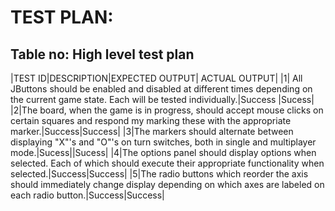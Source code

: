 # TEST PLAN:

## Table no: High level test plan
|TEST ID|DESCRIPTION|EXPECTED OUTPUT| ACTUAL OUTPUT|
|1| All JButtons should be enabled and disabled at different times depending on the current game state. Each will be tested individually.|Success |Sucess|
|2|The board, when the game is in progress, should accept mouse clicks on certain squares and respond my marking these with the appropriate marker.|Success|Success|
|3|The markers should alternate between displaying "X"'s and "O"'s on turn switches, both in single and multiplayer mode.|Sucess||Sucess|
|4|The options panel should display options when selected. Each of which should execute their appropriate functionality when selected.|Success|Success|
|5|The radio buttons which reorder the axis should immediately change display depending on which axes are labeled on each radio button.|Success|Success|


